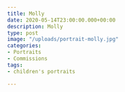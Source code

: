 ```yaml
---
title: Molly
date: 2020-05-14T23:00:00.000+00:00
description: Molly
type: post
image: "/uploads/portrait-molly.jpg"
categories:
- Portraits
- Commissions
tags:
- children's portraits

---
```

